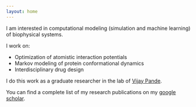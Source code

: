 ```yaml
---
layout: home
---
```


I am interested in computational modeling (simulation and machine learning) of biophysical systems.


I work on:
- Optimization of atomistic interaction potentials 
- Markov modeling of protein conformational dynamics 
- Interdisciplinary drug design 


I do this work as a graduate researcher in the lab of [Vijay Pande](https://www.pandelab.org).  

You can find a complete list of my research publications on my [google scholar](https://scholar.google.com/citations?user=5puhOkwAAAAJ&hl=en).
